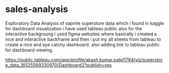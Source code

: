 # sales-analysis

Exploratory Data Analysis of sapmle superstore data which i found in kaggle
for dashboard visualization  i have used tableau public
also for the interactive backgroung i used figma websites where basically i created a nice and interactive backframe and then i put my all sheets from tableau 
to create a nice and eye catchy dashboard.
 also adding link to tableau public for dashboard viewing.
 
 https://public.tableau.com/app/profile/akash.kumar.patel1784/viz/superstore_data_16525569330970/Dashboard2?publish=yes
